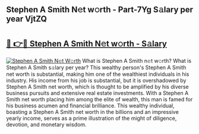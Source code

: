 ## Stephen A Smith N𝚎t w𝚘rth - Part-7Yg S𝚊lary per year VjtZQ

# <h2><a href="http://gc1n7c.nevu.top/?p=Stephen+A+Smith">🔗 👉🔴 Stephen A Smith N𝚎t w𝚘rth - S𝚊lary</a></h2>

[![Stephen A Smith N𝚎t W𝚘rth](https://i.imgur.com/Oavwk0R.jpeg)](http://gc1n7c.nevu.top/?p=Stephen+A+Smith)
What is Stephen A Smith n𝚎t w𝚘rth? What is Stephen A Smith s𝚊lary per year?
This wealthy person's Stephen A Smith net worth is substantial, making him one of the wealthiest individuals in his industry. His income from his job is substantial, but it is overshadowed by Stephen A Smith net worth, which is thought to be amplified by his diverse business pursuits and extensive real estate investments. With a Stephen A Smith net worth placing him among the elite of wealth, this man is famed for his business acumen and financial brilliance. This wealthy individual, boasting a Stephen A Smith net worth in the billions and an impressive yearly income, serves as a prime illustration of the might of diligence, devotion, and monetary wisdom.
